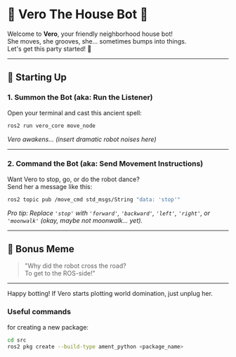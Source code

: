 # 🤖 Vero The House Bot 🚀

Welcome to **Vero**, your friendly neighborhood house bot!  
She moves, she grooves, she... sometimes bumps into things.  
Let's get this party started! 🎉

---

## 🏁 Starting Up

### 1. Summon the Bot (aka: Run the Listener)

Open your terminal and cast this ancient spell:

```bash
ros2 run vero_core move_node
```
*Vero awakens... (insert dramatic robot noises here)*

---

### 2. Command the Bot (aka: Send Movement Instructions)

Want Vero to stop, go, or do the robot dance?  
Send her a message like this:

```bash
ros2 topic pub /move_cmd std_msgs/String "data: 'stop'"
```
*Pro tip: Replace `'stop'` with `'forward'`, `'backward'`, `'left'`, `'right'`, or `'moonwalk'` (okay, maybe not moonwalk... yet).*

---

## 🐸 Bonus Meme

> "Why did the robot cross the road?  
> To get to the ROS-side!"

---

Happy botting! If Vero starts plotting world domination, just unplug her.

### Useful commands 

for creating a new package:
```bash
cd src
ros2 pkg create --build-type ament_python <package_name>
```
